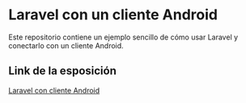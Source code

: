 # Laravel con un cliente Android
Este repositorio contiene un ejemplo sencillo de cómo usar Laravel y conectarlo con un cliente Android. 

## Link de la esposición
[Laravel con cliente Android](https://alumnosuady-my.sharepoint.com/:p:/g/personal/a20216883_alumnos_uady_mx/EbCLaK84xu1MoYY4FrBKHAABI9qQ-Z1_nmNBb6XTWz3nMQ?e=n6FNYV)
